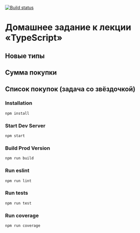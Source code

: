 [![Build status](https://ci.appveyor.com/api/projects/status/ukyy858tmuh12381/branch/master?svg=true)](https://ci.appveyor.com/project/homutovan/ajs-1-11-typescript/branch/master)

# Домашнее задание к лекции «TypeScript»

## Новые типы

## Сумма покупки

## Список покупок (задача со звёздочкой)

### Installation

```
npm install
```

### Start Dev Server

```
npm start
```

### Build Prod Version

```
npm run build
```

### Run eslint

```
npm run lint
```

### Run tests

```
npm run test
```

### Run coverage

```
npm run coverage
```
